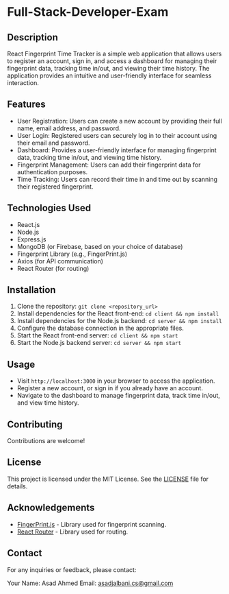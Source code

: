 # Full-Stack-Developer-Exam

## Description

React Fingerprint Time Tracker is a simple web application that allows users to register an account, sign in, and access a dashboard for managing their fingerprint data, tracking time in/out, and viewing their time history. The application provides an intuitive and user-friendly interface for seamless interaction.

## Features

- User Registration: Users can create a new account by providing their full name, email address, and password.
- User Login: Registered users can securely log in to their account using their email and password.
- Dashboard: Provides a user-friendly interface for managing fingerprint data, tracking time in/out, and viewing time history.
- Fingerprint Management: Users can add their fingerprint data for authentication purposes.
- Time Tracking: Users can record their time in and time out by scanning their registered fingerprint.

## Technologies Used

- React.js
- Node.js
- Express.js
- MongoDB (or Firebase, based on your choice of database)
- Fingerprint Library (e.g., FingerPrint.js)
- Axios (for API communication)
- React Router (for routing)

## Installation

1. Clone the repository: `git clone <repository_url>`
2. Install dependencies for the React front-end: `cd client && npm install`
3. Install dependencies for the Node.js backend: `cd server && npm install`
4. Configure the database connection in the appropriate files.
5. Start the React front-end server: `cd client && npm start`
6. Start the Node.js backend server: `cd server && npm start`

## Usage

- Visit `http://localhost:3000` in your browser to access the application.
- Register a new account, or sign in if you already have an account.
- Navigate to the dashboard to manage fingerprint data, track time in/out, and view time history.

## Contributing

Contributions are welcome!

## License

This project is licensed under the MIT License. See the [LICENSE](LICENSE) file for details.

## Acknowledgements

- [FingerPrint.js](https://example.com/fingerprint-library) - Library used for fingerprint scanning.
- [React Router](https://reactrouter.com/) - Library used for routing.

## Contact

For any inquiries or feedback, please contact:

Your Name: Asad Ahmed
Email: asadjalbani.cs@gmail.com

